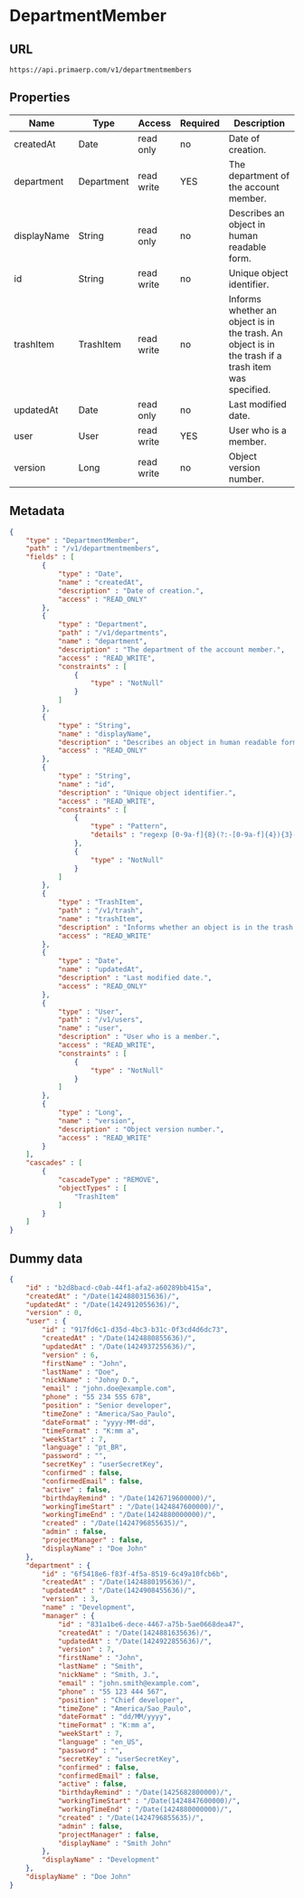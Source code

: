 DepartmentMember
==

## URL

	https://api.primaerp.com/v1/departmentmembers

## Properties

| Name        | Type       | Access     | Required                                                               | Description                                                                                         |
|-------------|------------|------------|------------------------------------------------------------------------|-----------------------------------------------------------------------------------------------------|
| createdAt   | Date       | read only  | no                                                                     | Date of creation.                                                                                   |
| department  | Department | read write | YES                                                                    | The department of the account member.                                                               |
| displayName | String     | read only  | no                                                                     | Describes an object in human readable form.                                                         |
| id          | String     | read write | no                                                                     | Unique object identifier.                                                                           |
| trashItem   | TrashItem  | read write | no                                                                     | Informs whether an object is in the trash. An object is in the trash if a trash item was specified. |
| updatedAt   | Date       | read only  | no                                                                     | Last modified date.                                                                                 |
| user        | User       | read write | YES                                                                    | User who is a member.                                                                               |
| version     | Long       | read write | no                                                                     | Object version number.                                                                              |

## Metadata

```JSON
{
	"type" : "DepartmentMember",
	"path" : "/v1/departmentmembers",
	"fields" : [
		{
			"type" : "Date",
			"name" : "createdAt",
			"description" : "Date of creation.",
			"access" : "READ_ONLY"
		},
		{
			"type" : "Department",
			"path" : "/v1/departments",
			"name" : "department",
			"description" : "The department of the account member.",
			"access" : "READ_WRITE",
			"constraints" : [
				{
					"type" : "NotNull"
				}
			]
		},
		{
			"type" : "String",
			"name" : "displayName",
			"description" : "Describes an object in human readable form.",
			"access" : "READ_ONLY"
		},
		{
			"type" : "String",
			"name" : "id",
			"description" : "Unique object identifier.",
			"access" : "READ_WRITE",
			"constraints" : [
				{
					"type" : "Pattern",
					"details" : "regexp [0-9a-f]{8}(?:-[0-9a-f]{4}){3}-[0-9a-f]{12}"
				},
				{
					"type" : "NotNull"
				}
			]
		},
		{
			"type" : "TrashItem",
			"path" : "/v1/trash",
			"name" : "trashItem",
			"description" : "Informs whether an object is in the trash. An object is in the trash if a trash item was specified.",
			"access" : "READ_WRITE"
		},
		{
			"type" : "Date",
			"name" : "updatedAt",
			"description" : "Last modified date.",
			"access" : "READ_ONLY"
		},
		{
			"type" : "User",
			"path" : "/v1/users",
			"name" : "user",
			"description" : "User who is a member.",
			"access" : "READ_WRITE",
			"constraints" : [
				{
					"type" : "NotNull"
				}
			]
		},
		{
			"type" : "Long",
			"name" : "version",
			"description" : "Object version number.",
			"access" : "READ_WRITE"
		}
	],
	"cascades" : [
		{
			"cascadeType" : "REMOVE",
			"objectTypes" : [
				"TrashItem"
			]
		}
	]
}
```

## Dummy data

```JSON
{
	"id" : "b2d8bacd-c0ab-44f1-afa2-a60289bb415a",
	"createdAt" : "/Date(1424880315636)/",
	"updatedAt" : "/Date(1424912055636)/",
	"version" : 0,
	"user" : {
		"id" : "917fd6c1-d35d-4bc3-b31c-0f3cd4d6dc73",
		"createdAt" : "/Date(1424880855636)/",
		"updatedAt" : "/Date(1424937255636)/",
		"version" : 6,
		"firstName" : "John",
		"lastName" : "Doe",
		"nickName" : "Johny D.",
		"email" : "john.doe@example.com",
		"phone" : "55 234 555 678",
		"position" : "Senior developer",
		"timeZone" : "America/Sao_Paulo",
		"dateFormat" : "yyyy-MM-dd",
		"timeFormat" : "K:mm a",
		"weekStart" : 7,
		"language" : "pt_BR",
		"password" : "",
		"secretKey" : "userSecretKey",
		"confirmed" : false,
		"confirmedEmail" : false,
		"active" : false,
		"birthdayRemind" : "/Date(1426719600000)/",
		"workingTimeStart" : "/Date(1424847600000)/",
		"workingTimeEnd" : "/Date(1424880000000)/",
		"created" : "/Date(1424796855635)/",
		"admin" : false,
		"projectManager" : false,
		"displayName" : "Doe John"
	},
	"department" : {
		"id" : "6f5418e6-f83f-4f5a-8519-6c49a10fcb6b",
		"createdAt" : "/Date(1424880195636)/",
		"updatedAt" : "/Date(1424908455636)/",
		"version" : 3,
		"name" : "Development",
		"manager" : {
			"id" : "831a1be6-dece-4467-a75b-5ae0668dea47",
			"createdAt" : "/Date(1424881635636)/",
			"updatedAt" : "/Date(1424922855636)/",
			"version" : 7,
			"firstName" : "John",
			"lastName" : "Smith",
			"nickName" : "Smith, J.",
			"email" : "john.smith@example.com",
			"phone" : "55 123 444 567",
			"position" : "Chief developer",
			"timeZone" : "America/Sao_Paulo",
			"dateFormat" : "dd/MM/yyyy",
			"timeFormat" : "K:mm a",
			"weekStart" : 7,
			"language" : "en_US",
			"password" : "",
			"secretKey" : "userSecretKey",
			"confirmed" : false,
			"confirmedEmail" : false,
			"active" : false,
			"birthdayRemind" : "/Date(1425682800000)/",
			"workingTimeStart" : "/Date(1424847600000)/",
			"workingTimeEnd" : "/Date(1424880000000)/",
			"created" : "/Date(1424796855635)/",
			"admin" : false,
			"projectManager" : false,
			"displayName" : "Smith John"
		},
		"displayName" : "Development"
	},
	"displayName" : "Doe John"
}
```
